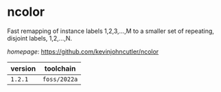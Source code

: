 # ncolor

Fast remapping of instance labels 1,2,3,...,M to a smaller set of repeating, disjoint labels, 1,2,...,N.

*homepage*: <https://github.com/kevinjohncutler/ncolor>

version | toolchain
--------|----------
``1.2.1`` | ``foss/2022a``
